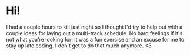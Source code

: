 # Hi!

I had a couple hours to kill last night so I thought I'd try to help out with a couple ideas for laying out a multi-track schedule. No hard feelings if it's not what you're looking for; it was a fun exercise and an excuse for me to stay up late coding. I don't get to do that much anymore. <3
